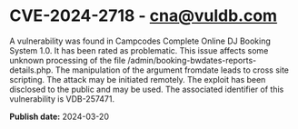 # CVE-2024-2718 - cna@vuldb.com

A vulnerability was found in Campcodes Complete Online DJ Booking System 1.0. It has been rated as problematic. This issue affects some unknown processing of the file /admin/booking-bwdates-reports-details.php. The manipulation of the argument fromdate leads to cross site scripting. The attack may be initiated remotely. The exploit has been disclosed to the public and may be used. The associated identifier of this vulnerability is VDB-257471.

**Publish date:** 2024-03-20
